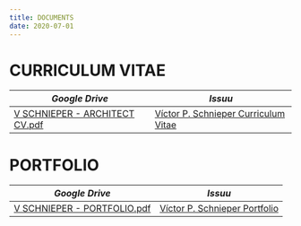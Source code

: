 ```yaml
---
title: DOCUMENTS
date: 2020-07-01
---
```



# **CURRICULUM VITAE**

*Google Drive* | *Issuu*
------------ | ---------
[V SCHNIEPER - ARCHITECT CV.pdf](https://drive.google.com/file/d/1aHHpGM575iLetEQ3aVvNZYlWk3lTLWaM/view?usp=sharing) | [Víctor P. Schnieper Curriculum Vitae](https://issuu.com/vschnieper/docs/v_schnieper_-_architect_cv_-__2020_)

# PORTFOLIO
*Google Drive* | *Issuu*
------------ | ---------
[V SCHNIEPER - PORTFOLIO.pdf](https://drive.google.com/file/d/1VIMQ32Q_KD_beYWwfjHv7kx-rjRRVp3p/view?usp=sharing) | [Víctor P. Schnieper Portfolio](https://issuu.com/vschnieper/docs/portfolio__2020_)



